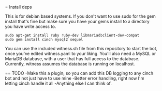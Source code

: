 = Install deps

 This is for debian based systems. If you don't want to use sudo for the gem install that's fine but make sure you have your gems install to a directory you have write access to.
```
sudo apt-get install ruby ruby-dev libmariadbclient-dev-compat
sudo gem install cinch mysql2 sequel
```

You can use the included witness.sh file from this repository to start the bot, once you've edited witness.yaml to your liking. You'll also need a MySQL or MariaDB database, with a user that has full access to the database. Currently, witness assumes the database is running on localhost.


== TODO
-Make this a plugin, so you can add this DB logging to any cinch bot and not just have to use mine
-Better error handling, right now I'm letting cinch handle it all
-Anything else I can think of.

